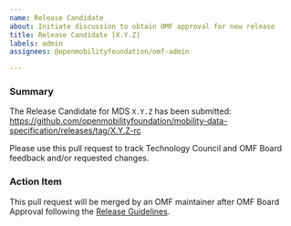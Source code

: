 ```yaml
---
name: Release Candidate
about: Initiate discussion to obtain OMF approval for new release
title: Release Candidate [X.Y.Z]
labels: admin
assignees: @openmobilityfoundation/omf-admin

---
```


### Summary

The Release Candidate for MDS `X.Y.Z` has been submitted: <https://github.com/openmobilityfoundation/mobility-data-specification/releases/tag/X.Y.Z-rc>

Please use this pull request to track Technology Council and OMF Board feedback and/or requested changes.

### Action Item

This pull request will be merged by an OMF maintainer after OMF Board Approval following the [Release Guidelines](https://github.com/openmobilityfoundation/governance/blob/main/technical/ReleaseGuidelines.md#making-a-release).
